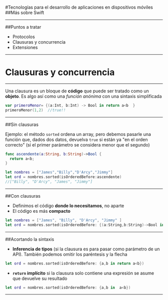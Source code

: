 #Tecnologías para el desarrollo de aplicaciones en dispositivos móviles
##Más sobre Swift

---

##Puntos a tratar

- Protocolos
- Clausuras y concurrencia
- Extensiones

---

# Clausuras y concurrencia

---

Una clausura es un bloque de **código** que puede ser tratado como un **objeto**. Es algo así como una *función anónima* con una sintaxis simplificada

```swift
var primeroMenor= {(a:Int, b:Int) -> Bool in return a<b  }
primeroMenor(1,2)  //true!!
```

---

##Sin clausuras

Ejemplo: el método `sorted` ordena un array, pero debemos pasarle una función que, dados dos datos, devuelva `true` si están ya "en el orden correcto" (si el primer parámetro se considera menor que el segundo)


```swift
func ascendente(a:String, b:String)->Bool {
  return a<b;
}

let nombres = ["James","Billy","D'Arcy","Jimmy"]
let ord = nombres.sorted(isOrderedBefore:ascendente)    
//["Billy", "D'Arcy", "James", "Jimmy"]
```

---

##Con clausuras

- Definimos el código **donde lo necesitamos**, no aparte
- El código es más **compacto**

```swift
let nombres = ["James", "Billy", "D'Arcy", "Jimmy" ]
let ord = nombres.sorted(isOrderedBefore: {(a:String,b:String)->Bool in return a<b})
```


---

##Acortando la sintaxis

- **Inferencia de tipos** (si la clausura es para pasar como parámetro de un API). También podemos omitir los paréntesis y la flecha

```swift
let ord = nombres.sorted(isOrderedBefore: {a,b in return a<b})
```

- **`return` implícito** si la clausura solo contiene una expresión se asume que devuelve su resultado

```swift
let ord = nombres.sorted(isOrderedBefore: {a,b in  a<b})
```

---

